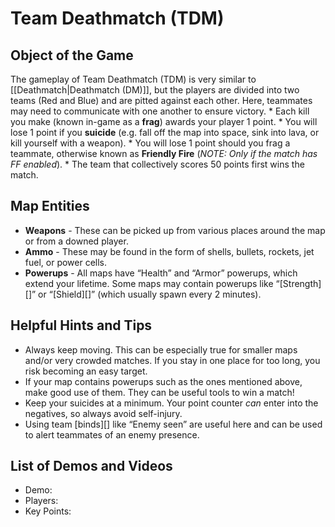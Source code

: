 Team Deathmatch (TDM)
=====================

Object of the Game
------------------

The gameplay of Team Deathmatch (TDM) is very similar to [[Deathmatch|Deathmatch (DM)]], but the players are divided into two teams (Red and Blue) and are pitted against each other. Here, teammates may need to communicate with one another to ensure victory.
\* Each kill you make (known in-game as a **frag**) awards your player 1 point.
\* You will lose 1 point if you **suicide** (e.g. fall off the map into space, sink into lava, or kill yourself with a weapon).
\* You will lose 1 point should you frag a teammate, otherwise known as **Friendly Fire** (*NOTE: Only if the match has FF enabled*).
\* The team that collectively scores 50 points first wins the match.

Map Entities
------------

-   **Weapons** - These can be picked up from various places around the map or from a downed player.
-   **Ammo** - These may be found in the form of shells, bullets, rockets, jet fuel, or power cells.
-   **Powerups** - All maps have “Health” and “Armor” powerups, which extend your lifetime. Some maps may contain powerups like “[Strength][]” or “[Shield][]” (which usually spawn every 2 minutes).

Helpful Hints and Tips
----------------------

-   Always keep moving. This can be especially true for smaller maps and/or very crowded matches. If you stay in one place for too long, you risk becoming an easy target.
-   If your map contains powerups such as the ones mentioned above, make good use of them. They can be useful tools to win a match!
-   Keep your suicides at a minimum. Your point counter *can* enter into the negatives, so always avoid self-injury.
-   Using team [binds][] like “Enemy seen” are useful here and can be used to alert teammates of an enemy presence.

List of Demos and Videos
------------------------

-   Demo: <Insert Demo or Video Here>
-   Players: <Insert Player Names Here>
-   Key Points: <Insert key points in match here>

